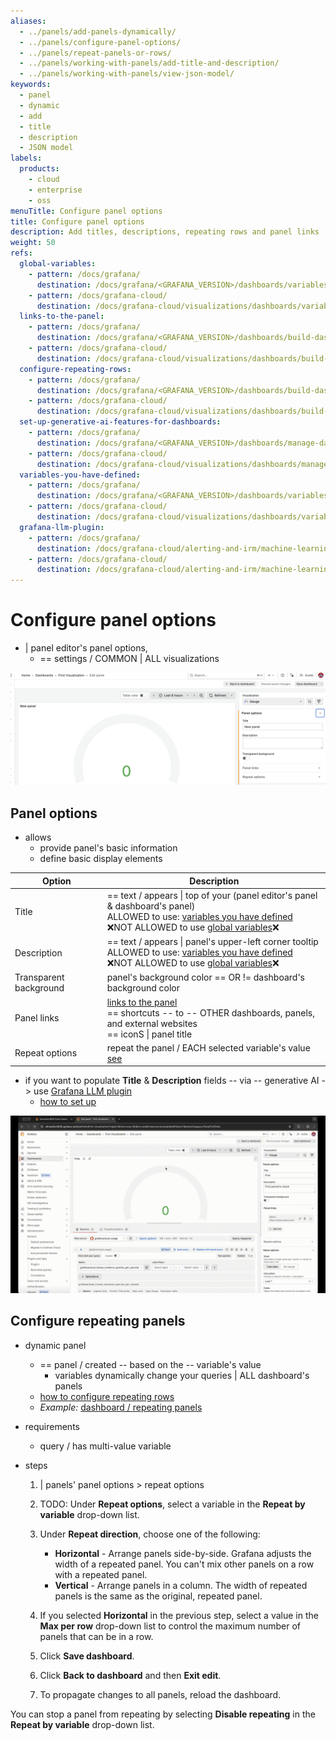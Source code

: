 ```yaml
---
aliases:
  - ../panels/add-panels-dynamically/
  - ../panels/configure-panel-options/
  - ../panels/repeat-panels-or-rows/
  - ../panels/working-with-panels/add-title-and-description/
  - ../panels/working-with-panels/view-json-model/
keywords:
  - panel
  - dynamic
  - add
  - title
  - description
  - JSON model
labels:
  products:
    - cloud
    - enterprise
    - oss
menuTitle: Configure panel options
title: Configure panel options
description: Add titles, descriptions, repeating rows and panel links
weight: 50
refs:
  global-variables:
    - pattern: /docs/grafana/
      destination: /docs/grafana/<GRAFANA_VERSION>/dashboards/variables/add-template-variables/#global-variables
    - pattern: /docs/grafana-cloud/
      destination: /docs/grafana-cloud/visualizations/dashboards/variables/add-template-variables/#global-variables
  links-to-the-panel:
    - pattern: /docs/grafana/
      destination: /docs/grafana/<GRAFANA_VERSION>/dashboards/build-dashboards/manage-dashboard-links/#panel-links
    - pattern: /docs/grafana-cloud/
      destination: /docs/grafana-cloud/visualizations/dashboards/build-dashboards/manage-dashboard-links/#panel-links
  configure-repeating-rows:
    - pattern: /docs/grafana/
      destination: /docs/grafana/<GRAFANA_VERSION>/dashboards/build-dashboards/create-dashboard/#configure-repeating-rows
    - pattern: /docs/grafana-cloud/
      destination: /docs/grafana-cloud/visualizations/dashboards/build-dashboards/create-dashboard/#configure-repeating-rows
  set-up-generative-ai-features-for-dashboards:
    - pattern: /docs/grafana/
      destination: /docs/grafana/<GRAFANA_VERSION>/dashboards/manage-dashboards/#set-up-generative-ai-features-for-dashboards
    - pattern: /docs/grafana-cloud/
      destination: /docs/grafana-cloud/visualizations/dashboards/manage-dashboards/#set-up-generative-ai-features-for-dashboards
  variables-you-have-defined:
    - pattern: /docs/grafana/
      destination: /docs/grafana/<GRAFANA_VERSION>/dashboards/variables/
    - pattern: /docs/grafana-cloud/
      destination: /docs/grafana-cloud/visualizations/dashboards/variables/
  grafana-llm-plugin:
    - pattern: /docs/grafana/
      destination: /docs/grafana-cloud/alerting-and-irm/machine-learning/configure/llm-plugin/
    - pattern: /docs/grafana-cloud/
      destination: /docs/grafana-cloud/alerting-and-irm/machine-learning/configure/llm-plugin/
---
```


# Configure panel options

* | panel editor's panel options,
  * == settings / COMMON | ALL visualizations 

![](static/panelOptions.png)

## Panel options

* allows
  * provide panel's basic information
  * define basic display elements

| Option                 | Description                                                                                                                                                                                                                        |
| ---------------------- |------------------------------------------------------------------------------------------------------------------------------------------------------------------------------------------------------------------------------------|
| Title                  | == text / appears \| top of your (panel editor's panel & dashboard's panel) <br/> ALLOWED to use: [variables you have defined](ref:variables-you-have-defined) <br/> ❌NOT ALLOWED to use [global variables](ref:global-variables)❌ |
| Description            | == text / appears \| panel's upper-left corner tooltip <br/> ALLOWED to use: [variables you have defined](ref:variables-you-have-defined) <br/> ❌NOT ALLOWED to use [global variables](ref:global-variables)❌                      |
| Transparent background | panel's background color == OR != dashboard's background color                                                                                                                                                                     |
| Panel links            | [links to the panel](ref:links-to-the-panel) <br/> == shortcuts -- to -- OTHER dashboards, panels, and external websites <br/> == iconS \| panel title                                                                             |
| Repeat options         | repeat the panel / EACH selected variable's value <br/> [see](#configure-repeating-panels)                                                                                                                                 |

* if you want to populate **Title** & **Description** fields -- via -- generative AI -> use [Grafana LLM plugin](ref:grafana-llm-plugin)
  * [how to set up](ref:set-up-generative-ai-features-for-dashboards)

![](static/panelOptions.gif)

## Configure repeating panels

* dynamic panel
  * == panel / created -- based on the -- variable's value
    * variables dynamically change your queries | ALL dashboard's panels 
  * [how to configure repeating rows](ref:configure-repeating-rows)
  * _Example:_ [dashboard / repeating panels](https://play.grafana.org/goto/yfZOReUNR?orgId=1)

* requirements
  * query / has multi-value variable 
* steps
  1. | panels' panel options > repeat options
  1. TODO: Under **Repeat options**, select a variable in the **Repeat by variable** drop-down list.
  1. Under **Repeat direction**, choose one of the following:
     - **Horizontal** - Arrange panels side-by-side. Grafana adjusts the width of a repeated panel. You can't mix other panels on a row with a repeated panel.
     - **Vertical** - Arrange panels in a column. The width of repeated panels is the same as the original, repeated panel.

  1. If you selected **Horizontal** in the previous step, select a value in the **Max per row** drop-down list to control the maximum number of panels that can be in a row.
  1. Click **Save dashboard**.
  1. Click **Back to dashboard** and then **Exit edit**.
  1. To propagate changes to all panels, reload the dashboard.

You can stop a panel from repeating by selecting **Disable repeating** in the **Repeat by variable** drop-down list.
